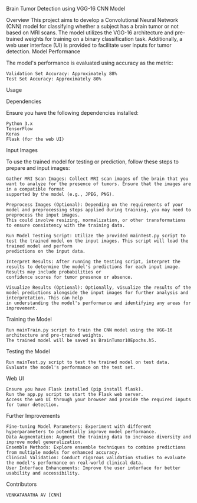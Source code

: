 Brain Tumor Detection using VGG-16 CNN Model

Overview
This project aims to develop a Convolutional Neural Network (CNN) model for classifying whether a subject has a brain tumor or not based on MRI scans. The model utilizes the VGG-16 architecture and pre-trained weights for training on a binary classification task. Additionally, a web user interface (UI) is provided to facilitate user inputs for tumor detection.
Model Performance

The model's performance is evaluated using accuracy as the metric:

    Validation Set Accuracy: Approximately 88%
    Test Set Accuracy: Approximately 80%

Usage

Dependencies

Ensure you have the following dependencies installed:

    Python 3.x
    TensorFlow
    Keras
    Flask (for the web UI)
Input Images

To use the trained model for testing or prediction, follow these steps to prepare and input images:

    Gather MRI Scan Images: Collect MRI scan images of the brain that you want to analyze for the presence of tumors. Ensure that the images are in a compatible format 
    supported by the model (e.g., JPEG, PNG).

    Preprocess Images (Optional): Depending on the requirements of your model and preprocessing steps applied during training, you may need to preprocess the input images. 
    This could involve resizing, normalization, or other transformations to ensure consistency with the training data.

    Run Model Testing Script: Utilize the provided mainTest.py script to test the trained model on the input images. This script will load the trained model and perform     
    predictions on the input data.

    Interpret Results: After running the testing script, interpret the results to determine the model's predictions for each input image. Results may include probabilities or 
    confidence scores for tumor presence or absence.

    Visualize Results (Optional): Optionally, visualize the results of the model predictions alongside the input images for further analysis and interpretation. This can help 
    in understanding the model's performance and identifying any areas for improvement.

Training the Model

    Run mainTrain.py script to train the CNN model using the VGG-16 architecture and pre-trained weights.
    The trained model will be saved as BrainTumor10Epochs.h5.

Testing the Model

    Run mainTest.py script to test the trained model on test data.
    Evaluate the model's performance on the test set.

Web UI

    Ensure you have Flask installed (pip install flask).
    Run the app.py script to start the Flask web server.
    Access the web UI through your browser and provide the required inputs for tumor detection.

Further Improvements

    Fine-tuning Model Parameters: Experiment with different hyperparameters to potentially improve model performance.
    Data Augmentation: Augment the training data to increase diversity and improve model generalization.
    Ensemble Methods: Explore ensemble techniques to combine predictions from multiple models for enhanced accuracy.
    Clinical Validation: Conduct rigorous validation studies to evaluate the model's performance on real-world clinical data.
    User Interface Enhancements: Improve the user interface for better usability and accessibility.

Contributors

    VENKATANATHA AV [CNN]
   
    

